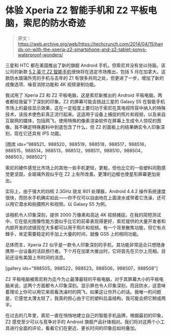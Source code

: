 # 体验 Xperia Z2 智能手机和 Z2 平板电脑，索尼的防水奇迹 

> 原文：<https://web.archive.org/web/https://techcrunch.com/2014/04/15/hands-on-with-the-xperia-z2-smartphone-and-z2-tablet-sonys-waterproof-wonders/>

三星和 HTC 都在美国推出了新的旗舰 Android 手机，但索尼并没有坐以待毙。该公司的新款 [5.2 英寸 Z2 智能手机](https://web.archive.org/web/20230129061203/http://www.sonymobile.com/ca-en/legal/testresults/xperia-z2/)很快将在选定市场推出，包括 5 月在加拿大。这款防水玻璃外壳的手机与去年的 Z1 有很多共同之处，但更进了一步，增加了新的成像选项、噪音消除功能和 4K 视频录制功能。

我试用了 Xperia Z2 和 Z2 平板电脑，这是索尼新推出的 Android 平板电脑，两者都给我留下了深刻的印象。Z2 的屏幕可能会挑战三星的 Galaxy S5 在智能手机市场上的最佳显示效果，这在一定程度上要归功于索尼在其电视阵容中纳入的特殊技术，该技术使色彩真正流行起来。这适用于设备上捕捉的照片和视频，以及来自互联网的媒体，包括网飞，使用特殊的像素渲染软件在屏幕上生成令人惊叹的图像。我不确定特殊酱料中到底包含了什么，但 Z2 的面板上的结果确实令人印象深刻，现在它还具有 IPS 功能。

[图库 ids="988521，988520，988519，988518，988517，988516，988515，988514，988513，988512，988511，988510，988504，988503，988502"]

索尼的硬件感觉比市场上的其他一些手机更轻，更粗，但也比它的一些塑料同胞感觉更坚固，全玻璃外观似乎在 Z2 上有所改善。更薄的边框也使星形屏幕更加突出。

实际上，由于强大的四核 2.3GHz 骁龙 801 处理器，Android 4.4.2 操作系统速度很快，而防水手机确实如此——你不仅可以自由地在上面泼水或带着它洗澡，还可以用它潜水和拍摄照片和视频。以 Galaxy S5 为例。

该相机令人印象深刻，提供 2000 万像素和高达 4K 视频捕捉。在我的简短测试中，它在低光图像性能方面似乎比它的前辈表现得更好，索尼提供的大量开发者和内部开发的滤镜现在大多都可以用于照片和视频。有一个背景散焦功能，但它有点棘手，肯定需要稳定的手加上大量的时间，就像 GS5 上的相同功能。

总体而言，Xperia Z2 似乎是一款令人印象深刻的手机，其功能非常适合只想随身携带一台设备的活跃旅行者。下个月在加拿大推出时，它将首先在贝尔上亮相。目前还没有美国上市时间的消息。

[gallery ids="988505，988522，988523，988506，988507，988508"]

Z2 平板电脑被索尼称为迄今为止最薄最轻的平板电脑，对于其屏幕大小的平板电脑来说，这两个方面都令人印象深刻。显示屏也令人印象深刻，而且防水，这意味着理论上你可以用它来观看洗澡时的网飞，如果这让你开心的话。我唯一的问题是，它感觉太薄太轻了，我真的担心由于它的塑料后盖结构，我可能会把它掰成两半。

在过去的几年里，索尼一直在悄悄地建立自己的智能手机品牌，根据最初的印象，Z2 感觉至少可以与竞争对手的 Android 旗舰产品针锋相对。我们将对这两个小工具进行全面的评论，看看它们在更近、更长时间的印象后如何叠加。
